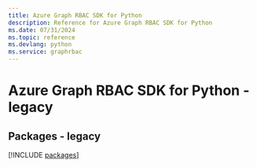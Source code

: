 ```yaml
---
title: Azure Graph RBAC SDK for Python
description: Reference for Azure Graph RBAC SDK for Python
ms.date: 07/31/2024
ms.topic: reference
ms.devlang: python
ms.service: graphrbac
---
```

# Azure Graph RBAC SDK for Python - legacy
## Packages - legacy
[!INCLUDE [packages](graph-rbac-index.md)]